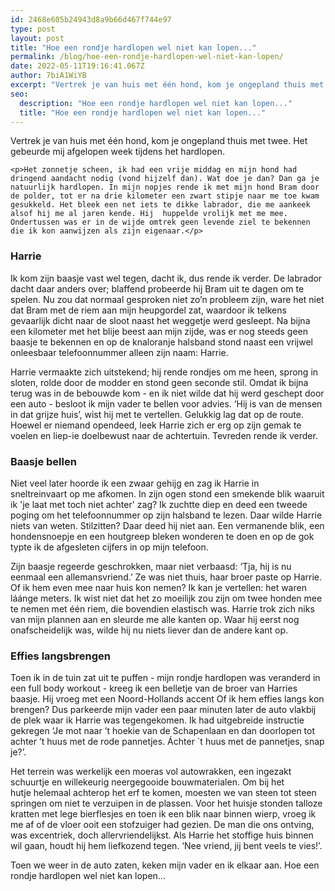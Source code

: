 ```yaml
---
id: 2468e605b24943d8a9b66d467f744e97
type: post
layout: post
title: "Hoe een rondje hardlopen wel niet kan lopen..."
permalink: /blog/hoe-een-rondje-hardlopen-wel-niet-kan-lopen/
date: 2022-05-11T19:16:41.067Z
author: 7biA1WiYB
excerpt: "Vertrek je van huis met één hond, kom je ongepland thuis met twee. Het gebeurde mij afgelopen week tijdens het hardlopen.  "
seo:
  description: "Hoe een rondje hardlopen wel niet kan lopen..."
  title: "Hoe een rondje hardlopen wel niet kan lopen..."
---
```

Vertrek je van huis met één hond, kom je ongepland thuis met twee. Het gebeurde mij afgelopen week tijdens het hardlopen.  

    <p>Het zonnetje scheen, ik had een vrije middag en mijn hond had dringend aandacht nodig (vond hijzelf dan). Wat doe je dan? Dan ga je natuurlijk hardlopen. In mijn nopjes rende ik met mijn hond Bram door de polder, tot er na drie kilometer een zwart stipje naar me toe kwam gesukkeld. Het bleek een net iets te dikke labrador, die me aankeek alsof hij me al jaren kende. Hij  huppelde vrolijk met me mee. Ondertussen was er in de wijde omtrek geen levende ziel te bekennen die ik kon aanwijzen als zijn eigenaar.</p>
<h3>Harrie</h3>
<p>Ik kom zijn baasje vast wel tegen, dacht ik, dus rende ik verder. De labrador dacht daar anders over; blaffend probeerde hij Bram uit te dagen om te spelen. Nu zou dat normaal gesproken niet zo’n probleem zijn, ware het niet dat Bram met de riem aan mijn heupgordel zat, waardoor ik telkens gevaarlijk dicht naar de sloot naast het weggetje werd gesleept. Na bijna een kilometer met het blije beest aan mijn zijde, was er nog steeds geen baasje te bekennen en op de knaloranje halsband stond naast een vrijwel onleesbaar telefoonnummer alleen zijn naam: Harrie.</p>
<p>Harrie vermaakte zich uitstekend; hij rende rondjes om me heen, sprong in sloten, rolde door de modder en stond geen seconde stil. Omdat ik bijna terug was in de bebouwde kom - en ik niet wilde dat hij werd geschept door een auto - besloot ik mijn vader te bellen voor advies. ‘Hij is van de mensen in dat grijze huis’, wist hij met te vertellen. Gelukkig lag dat op de route. Hoewel er niemand opendeed, leek Harrie zich er erg op zijn gemak te voelen en liep-ie doelbewust naar de achtertuin. Tevreden rende ik verder.</p>
<h3>Baasje bellen</h3>
<p>Niet veel later hoorde ik een zwaar gehijg en zag ik Harrie in sneltreinvaart op me afkomen. In zijn ogen stond een smekende blik waaruit ik 'je laat met toch niet achter' zag? Ik zuchtte diep en deed een tweede poging om het telefoonnummer op zijn halsband te lezen. Daar wilde Harrie niets van weten. Stilzitten? Daar deed hij niet aan. Een vermanende blik, een hondensnoepje en een houtgreep bleken wonderen te doen en op de gok typte ik de afgesleten cijfers in op mijn telefoon.</p>
<p>Zijn baasje regeerde geschrokken, maar niet verbaasd: ‘Tja, hij is nu eenmaal een allemansvriend.’ Ze was niet thuis, haar broer paste op Harrie. Of ik hem even mee naar huis kon nemen? Ik kan je vertellen: het waren láánge meters. Ik wist niet dat het zo moeilijk zou zijn om twee honden mee te nemen met één riem, die bovendien elastisch was. Harrie trok zich niks van mijn plannen aan en sleurde me alle kanten op. Waar hij eerst nog onafscheidelijk was, wilde hij nu niets liever dan de andere kant op.</p>
<h3>Effies langsbrengen</h3>
<p>Toen ik in de tuin zat uit te puffen - mijn rondje hardlopen was veranderd in een full body workout - kreeg ik een belletje van de broer van Harries baasje. Hij vroeg met een Noord-Hollands accent Of ik hem effies langs kon brengen? Dus parkeerde mijn vader een paar minuten later de auto vlakbij de plek waar ik Harrie was tegengekomen. Ik had uitgebreide instructie gekregen ‘Je mot naar ’t hoekie van de Schapenlaan en dan doorlopen tot achter ’t huus met de rode pannetjes. Áchter `t huus met de pannetjes, snap je?’.</p>
<p>Het terrein was werkelijk een moeras vol autowrakken, een ingezakt schuurtje en willekeurig neergegooide bouwmaterialen. Om bij het hutje helemaal achterop het erf te komen, moesten we van steen tot steen springen om niet te verzuipen in de plassen. Voor het huisje stonden talloze kratten met lege bierflesjes en toen ik een blik naar binnen wierp, vroeg ik me af of de vloer ooit een stofzuiger had gezien. De man die ons ontving, was excentriek, doch allervriendelijkst. Als Harrie het stoffige huis binnen wil gaan, houdt hij hem liefkozend tegen. ‘Nee vriend, jij bent veels te vies!’.</p>
<p>Toen we weer in de auto zaten, keken mijn vader en ik elkaar aan. Hoe een rondje hardlopen wel niet kan lopen…</p>  
